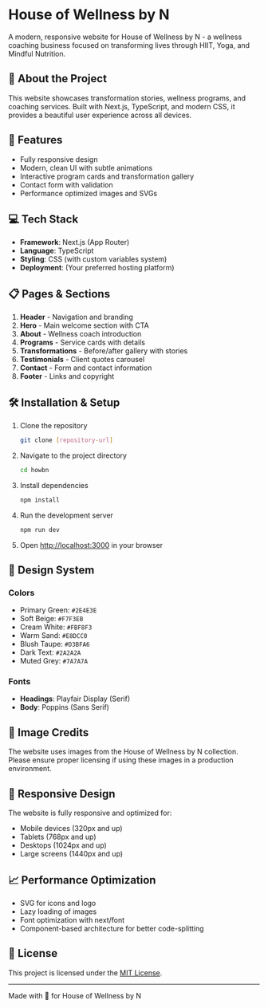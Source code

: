 # House of Wellness by N

A modern, responsive website for House of Wellness by N - a wellness coaching business focused on transforming lives through HIIT, Yoga, and Mindful Nutrition.

## 🌿 About the Project

This website showcases transformation stories, wellness programs, and coaching services. Built with Next.js, TypeScript, and modern CSS, it provides a beautiful user experience across all devices.

## 🚀 Features

- Fully responsive design
- Modern, clean UI with subtle animations
- Interactive program cards and transformation gallery
- Contact form with validation
- Performance optimized images and SVGs

## 💻 Tech Stack

- **Framework**: Next.js (App Router)
- **Language**: TypeScript
- **Styling**: CSS (with custom variables system)
- **Deployment**: (Your preferred hosting platform)

## 📋 Pages & Sections

1. **Header** - Navigation and branding
2. **Hero** - Main welcome section with CTA
3. **About** - Wellness coach introduction
4. **Programs** - Service cards with details
5. **Transformations** - Before/after gallery with stories
6. **Testimonials** - Client quotes carousel
7. **Contact** - Form and contact information
8. **Footer** - Links and copyright

## 🛠️ Installation & Setup

1. Clone the repository
   ```bash
   git clone [repository-url]
   ```

2. Navigate to the project directory
   ```bash
   cd howbn
   ```

3. Install dependencies
   ```bash
   npm install
   ```

4. Run the development server
   ```bash
   npm run dev
   ```

5. Open [http://localhost:3000](http://localhost:3000) in your browser

## 🎨 Design System

### Colors

- Primary Green: `#2E4E3E`
- Soft Beige: `#F7F3EB`
- Cream White: `#FBF8F3`
- Warm Sand: `#E8DCC0`
- Blush Taupe: `#D3BFA6`
- Dark Text: `#2A2A2A`
- Muted Grey: `#7A7A7A`

### Fonts

- **Headings**: Playfair Display (Serif)
- **Body**: Poppins (Sans Serif)

## 📸 Image Credits

The website uses images from the House of Wellness by N collection. Please ensure proper licensing if using these images in a production environment.

## 📱 Responsive Design

The website is fully responsive and optimized for:
- Mobile devices (320px and up)
- Tablets (768px and up)
- Desktops (1024px and up)
- Large screens (1440px and up)

## 📈 Performance Optimization

- SVG for icons and logo
- Lazy loading of images
- Font optimization with next/font
- Component-based architecture for better code-splitting

## 📄 License

This project is licensed under the [MIT License](LICENSE).

---

Made with 💚 for House of Wellness by N